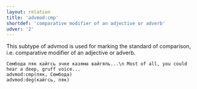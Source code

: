 ```yaml
---
layout: relation
title: 'advmod:cmp'
shortdef: 'comparative modifier of an adjective or adverb'
udver: '2'
---
```


This subtype of advmod is used for marking the standard of comparison, i.e. comparative modifier of an adjective or adverb.

~~~ sdparse
Сембода пяк кайгсь эчке казяма вайгяль...\n Most of all, you could hear a deep, gruff voice...
advmod:cmp(пяк, Сембода)
advmod:deg(кайгсь, пяк)

~~~

<!-- Interlanguage links updated Út 9. května 2023, 20:03:56 CEST -->
